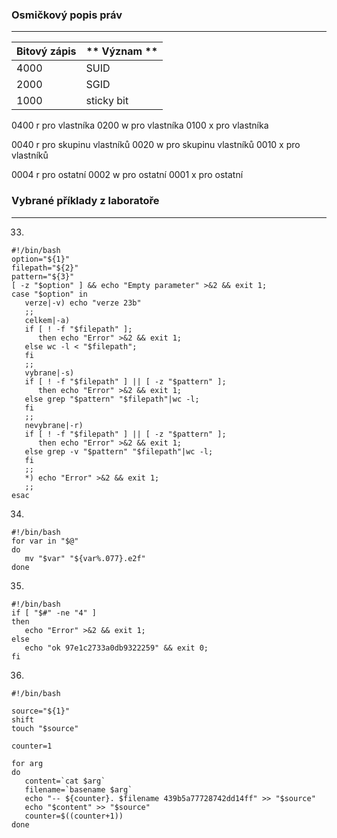### Osmičkový popis práv
-----------

| **Bitový zápis** | ** Význam ** |
| ----- | ------ |
| 4000 | SUID |
| 2000 | SGID |
| 1000 | sticky bit |

0400 r pro vlastníka
0200 w pro vlastníka
0100 x pro vlastníka

0040 r pro skupinu vlastníků
0020 w pro skupinu vlastníků
0010 x pro vlastníků

0004 r pro ostatní
0002 w pro ostatní
0001 x pro ostatní


### Vybrané příklady z laboratoře
-----------
33)

```shell
#!/bin/bash
option="${1}"
filepath="${2}"
pattern="${3}"
[ -z "$option" ] && echo "Empty parameter" >&2 && exit 1;
case "$option" in
   verze|-v) echo "verze 23b"
   ;;
   celkem|-a)
   if [ ! -f "$filepath" ];
      then echo "Error" >&2 && exit 1;
   else wc -l < "$filepath";
   fi
   ;;
   vybrane|-s)
   if [ ! -f "$filepath" ] || [ -z "$pattern" ];
      then echo "Error" >&2 && exit 1;
   else grep "$pattern" "$filepath"|wc -l;
   fi
   ;;
   nevybrane|-r)
   if [ ! -f "$filepath" ] || [ -z "$pattern" ];
      then echo "Error" >&2 && exit 1;
   else grep -v "$pattern" "$filepath"|wc -l;
   fi
   ;;
   *) echo "Error" >&2 && exit 1;
   ;;
esac
```

34)

```shell
#!/bin/bash
for var in "$@"
do
   mv "$var" "${var%.077}.e2f"
done
```

35)

```
#!/bin/bash
if [ "$#" -ne "4" ]
then
   echo "Error" >&2 && exit 1;
else
   echo "ok 97e1c2733a0db9322259" && exit 0;
fi
```

36)
```
#!/bin/bash

source="${1}"
shift
touch "$source"

counter=1

for arg
do
   content=`cat $arg`
   filename=`basename $arg`
   echo "-- ${counter}. $filename 439b5a77728742dd14ff" >> "$source"
   echo "$content" >> "$source"
   counter=$((counter+1))
done
```
